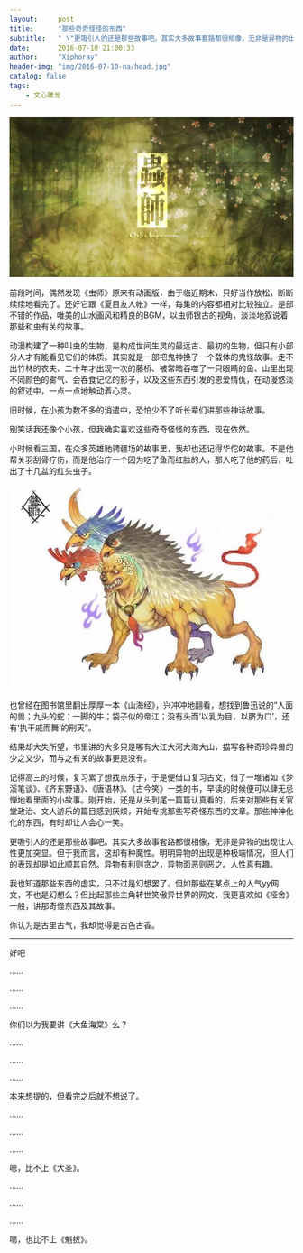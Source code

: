 ```yaml
---
layout:     post
title:      "那些奇奇怪怪的东西"
subtitle:   " \"更吸引人的还是那些故事吧。其实大多故事套路都很相像，无非是异物的出现让人性更加突显。\"" 
date:       2016-07-10 21:00:33
author:     "Xiphoray"
header-img: "img/2016-07-10-na/head.jpg"
catalog: false
tags:     
    - 文心雕龙
---
```



![img](/img/2016-07-10-na/1.jpg)

前段时间，偶然发现《虫师》原来有动画版，由于临近期末，只好当作放松，断断续续地看完了。还好它跟《夏目友人帐》一样，每集的内容都相对比较独立。是部不错的作品，唯美的山水画风和精良的BGM，以虫师银古的视角，淡淡地叙说着那些和虫有关的故事。

动漫构建了一种叫虫的生物，是构成世间生灵的最远古、最初的生物，但只有小部分人才有能看见它们的体质。其实就是一部把鬼神换了一个载体的鬼怪故事。走不出竹林的农夫、二十年才出现一次的藤桥、被常暗吞噬了一只眼睛的鱼、山里出现不同颜色的雾气、会吞食记忆的影子，以及这些东西引发的恩爱情仇，在动漫悠淡的叙述中，一点一点地触动着心灵。

旧时候，在小孩为数不多的消遣中，恐怕少不了听长辈们讲那些神话故事。

别笑话我还像个小孩，但我确实喜欢这些奇奇怪怪的东西，现在依然。

小时候看三国，在众多英雄驰骋疆场的故事里，我却也还记得华佗的故事。不是他帮关羽刮骨疗伤，而是他治疗一个因为吃了鱼而红脸的人，那人吃了他的药后，吐出了十几盆的红头虫子。

![img](/img/2016-07-10-na/2.jpg)

也曾经在图书馆里翻出厚厚一本《山海经》，兴冲冲地翻看，想找到鲁迅说的“人面的兽；九头的蛇；一脚的牛；袋子似的帝江；没有头而‘以乳为目，以脐为口’，还有‘执干戚而舞’的刑天”。

结果却大失所望，书里讲的大多只是哪有大江大河大海大山，描写各种奇珍异兽的少之又少，而与之有关的故事更是没有。

记得高三的时候，复习累了想找点乐子，于是便借口复习古文，借了一堆诸如《梦溪笔谈》、《齐东野语》、《唐语林》、《古今笑》一类的书，早读的时候便可以肆无忌惮地看里面的小故事。刚开始，还是从头到尾一篇篇认真看的，后来对那些有关官堂政治、文人游乐的篇目感到厌烦，开始专挑那些写奇怪东西的文章。那些神神化化的东西，有时却让人会心一笑。

更吸引人的还是那些故事吧。其实大多故事套路都很相像，无非是异物的出现让人性更加突显。但于我而言，这却有种魔性。明明异物的出现是种极端情况，但人们的表现却是如此顺其自然。异物有利则贪之，异物面恶则恶之。人性真有趣。

我也知道那些东西的虚实，只不过是幻想罢了。但如那些在某点上的人气yy网文，不也是幻想么？但比起那些主角转世笑傲异世界的网文，我更喜欢如《哑舍》一般，讲那奇怪东西及其故事。

你认为是古里古气，我却觉得是古色古香。

-------------

好吧

......

......

......



你们以为我要讲《大鱼海棠》么？

......

......

......

本来想提的，但看完之后就不想说了。

......

......

......

嗯，比不上《大圣》。

......

......

......

嗯，也比不上《魁拔》。

